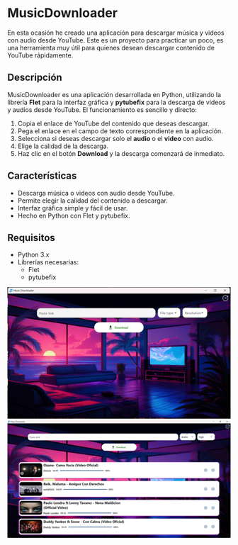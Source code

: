 # MusicDownloader

En esta ocasión he creado una aplicación para descargar música y videos con audio desde YouTube. Este es un proyecto para practicar un poco, es una herramienta muy útil para quienes desean descargar contenido de YouTube rápidamente.

## Descripción

MusicDownloader es una aplicación desarrollada en Python, utilizando la librería **Flet** para la interfaz gráfica y **pytubefix** para la descarga de videos y audios desde YouTube. El funcionamiento es sencillo y directo:

1. Copia el enlace de YouTube del contenido que deseas descargar.
2. Pega el enlace en el campo de texto correspondiente en la aplicación.
3. Selecciona si deseas descargar solo el **audio** o el **video** con audio.
4. Elige la calidad de la descarga.
5. Haz clic en el botón **Download** y la descarga comenzará de inmediato.

## Características

- Descarga música o videos con audio desde YouTube.
- Permite elegir la calidad del contenido a descargar.
- Interfaz gráfica simple y fácil de usar.
- Hecho en Python con Flet y pytubefix.

## Requisitos

- Python 3.x
- Librerías necesarias:
  - Flet
  - pytubefix

![Descripción de la imagen](app/assets/preview.png)
![Descripción de la imagen](app/assets/preview_2.png)




